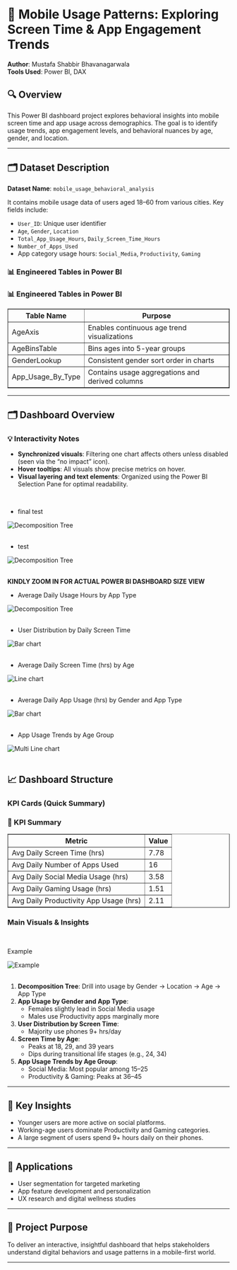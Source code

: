
# 📱 Mobile Usage Patterns: Exploring Screen Time & App Engagement Trends

**Author**: Mustafa Shabbir Bhavanagarwala  
**Tools Used**: Power BI, DAX

## 🔍 Overview

This Power BI dashboard project explores behavioral insights into mobile screen time and app usage across demographics. The goal is to identify usage trends, app engagement levels, and behavioral nuances by age, gender, and location.

---



## 🗂️ Dataset Description

**Dataset Name**: `mobile_usage_behavioral_analysis`

It contains mobile usage data of users aged 18–60 from various cities. Key fields include:

- `User_ID`: Unique user identifier
- `Age`, `Gender`, `Location`
- `Total_App_Usage_Hours`, `Daily_Screen_Time_Hours`
- `Number_of_Apps_Used`
- App category usage hours: `Social_Media`, `Productivity`, `Gaming`

### 📊 Engineered Tables in Power BI

<h3>📊 Engineered Tables in Power BI</h3>

<table border="1" cellpadding="6" cellspacing="0">
  <thead>
    <tr>
      <th>Table Name</th>
      <th>Purpose</th>
    </tr>
  </thead>
  <tbody>
    <tr>
      <td>AgeAxis</td>
      <td>Enables continuous age trend visualizations</td>
    </tr>
    <tr>
      <td>AgeBinsTable</td>
      <td>Bins ages into 5-year groups</td>
    </tr>
    <tr>
      <td>GenderLookup</td>
      <td>Consistent gender sort order in charts</td>
    </tr>
    <tr>
      <td>App_Usage_By_Type</td>
      <td>Contains usage aggregations and derived columns</td>
    </tr>
  </tbody>
</table>

---

## 🗂️ Dashboard Overview

### 💡 Interactivity Notes

- **Synchronized visuals**: Filtering one chart affects others unless disabled (seen via the “no impact” icon).  
- **Hover tooltips**: All visuals show precise metrics on hover.  
- **Visual layering and text elements**: Organized using the Power BI Selection Pane for optimal readability.  
<br>

<ul>
<li>final test</li>
</ul>

![Decomposition Tree](./images/finalltest.png)
<br>
<br>

<ul>
<li>test</li>
</ul>

![Decomposition Tree](./images/treepd.png)
<br>
<br>

**KINDLY ZOOM IN FOR ACTUAL POWER BI DASHBOARD SIZE VIEW**

<ul>
<li>Average Daily Usage Hours by App Type</li>
</ul>

![Decomposition Tree](./images/tree.png)
<br>
<br>

<ul>
<li>User Distribution by Daily Screen Time</li>
</ul>

![Bar chart](./images/verbar.png)
<br>
<br>

<ul>
<li>Average Daily Screen Time (hrs) by Age</li>
</ul>

![Line chart](./images/singleLine.png)
<br>
<br>

<ul>
<li>Average Daily App Usage (hrs) by Gender and App Type</li>
</ul>

![Bar chart](./images/genderbar.png)
<br>
<br>

<ul>
<li>App Usage Trends by Age Group</li>
</ul>

![Multi Line chart](./images/multiline.png)
<br>
<br>





## 📈 Dashboard Structure

### KPI Cards (Quick Summary)

<h3>📌 KPI Summary</h3>

<table border="1" cellpadding="6" cellspacing="0">
  <thead>
    <tr>
      <th>Metric</th>
      <th>Value</th>
    </tr>
  </thead>
  <tbody>
    <tr>
      <td>Avg Daily Screen Time (hrs)</td>
      <td>7.78</td>
    </tr>
    <tr>
      <td>Avg Daily Number of Apps Used</td>
      <td>16</td>
    </tr>
    <tr>
      <td>Avg Daily Social Media Usage (hrs)</td>
      <td>3.58</td>
    </tr>
    <tr>
      <td>Avg Daily Gaming Usage (hrs)</td>
      <td>1.51</td>
    </tr>
    <tr>
      <td>Avg Daily Productivity App Usage (hrs)</td>
      <td>2.11</td>
    </tr>
  </tbody>
</table>

### Main Visuals & Insights

<br>

<p>Example</p>


![Example](./images/example.png)
<br>
<br>

1. **Decomposition Tree**: Drill into usage by Gender → Location → Age → App Type
2. **App Usage by Gender and App Type**:
   - Females slightly lead in Social Media usage
   - Males use Productivity apps marginally more
3. **User Distribution by Screen Time**:
   - Majority use phones 9+ hrs/day
4. **Screen Time by Age**:
   - Peaks at 18, 29, and 39 years
   - Dips during transitional life stages (e.g., 24, 34)
5. **App Usage Trends by Age Group**:
   - Social Media: Most popular among 15–25
   - Productivity & Gaming: Peaks at 36–45

---

## 🧠 Key Insights

- Younger users are more active on social platforms.
- Working-age users dominate Productivity and Gaming categories.
- A large segment of users spend 9+ hours daily on their phones.

---

## 🎯 Applications

- User segmentation for targeted marketing
- App feature development and personalization
- UX research and digital wellness studies

---

## 📌 Project Purpose

To deliver an interactive, insightful dashboard that helps stakeholders understand digital behaviors and usage patterns in a mobile-first world.

---
